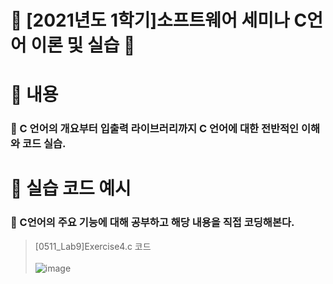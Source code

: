 # 📌 [2021년도 1학기]소프트웨어 세미나 C언어 이론 및 실습 📂

# 📌 내용
### 📁  C 언어의 개요부터 입출력 라이브러리까지 C 언어에 대한 전반적인 이해와 코드 실습.

# 📌 실습 코드 예시
### 📁 C언어의 주요 기능에 대해 공부하고 해당 내용을 직접 코딩해본다.
>  [0511_Lab9]Exercise4.c 코드</br></br>
> ![image](https://user-images.githubusercontent.com/48740872/135411928-d7de3441-30a3-43d5-b123-616b5d864125.png)
